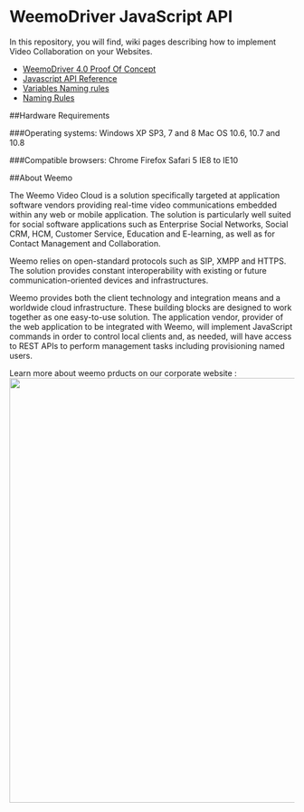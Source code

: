 # WeemoDriver JavaScript API


In this repository, you will find, wiki pages describing how to implement Video Collaboration on your Websites.

- [WeemoDriver 4.0 Proof Of Concept](https://github.com/weemo/JavaScript-API/wiki/JavaScript-API-Proof-of-Concept)
- [Javascript API Reference](https://github.com/weemo/JavaScript-API/wiki/Javascript-Reference)
- [Variables Naming rules](https://github.com/weemo/JavaScript-API/wiki/Naming-Rules)
- [Naming Rules](https://github.com/weemo/JavaScript-API/wiki/Naming-Rules)

##Hardware Requirements

###Operating systems:
Windows XP SP3, 7 and 8
Mac OS 10.6, 10.7 and 10.8

###Compatible browsers:
Chrome 
Firefox 
Safari 5 
IE8 to IE10 


##About Weemo

The Weemo Video Cloud is a solution specifically targeted at application software vendors providing real-time video communications embedded within any web or mobile application. The solution is particularly well suited for social software applications such as Enterprise Social Networks, Social CRM, HCM, Customer Service, Education and E-learning, as well as for Contact Management and Collaboration.

Weemo relies on open-standard protocols such as SIP, XMPP and HTTPS. The solution provides constant interoperability with existing or future communication-oriented devices and infrastructures.

Weemo provides both the client technology and integration means and a worldwide cloud infrastructure. These building blocks are designed to work together as one easy-to-use solution. The application vendor, provider of the web application to be integrated with Weemo, will implement JavaScript commands in order to control local clients and, as needed, will have access to REST APIs to perform management tasks including provisioning named users.

Learn more about weemo prducts on our corporate website : 
<a href="http://www.weemo.com">
<img src="http://docs.weemo.com/img/website_shot.png" width="750px" />
</a>

